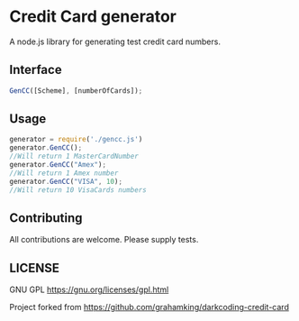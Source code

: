 Credit Card generator
=============

A node.js library for generating test credit card numbers.

Interface
-----
```js
GenCC([Scheme], [numberOfCards]);
```

Usage
-----
```js
generator = require('./gencc.js')
generator.GenCC();
//Will return 1 MasterCardNumber
generator.GenCC("Amex");
//Will return 1 Amex number
generator.GenCC("VISA", 10);
//Will return 10 VisaCards numbers
```
Contributing
------------
All contributions are welcome. 
Please supply tests.

LICENSE
-------
GNU GPL
https://gnu.org/licenses/gpl.html

Project forked from https://github.com/grahamking/darkcoding-credit-card